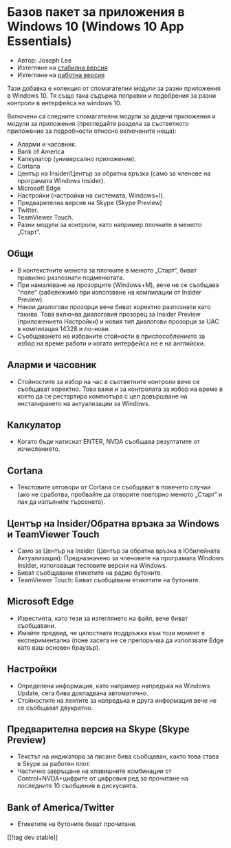 # Базов пакет за приложения в Windows 10 (Windows 10 App Essentials) #

* Автор: Joseph Lee
* Изтегляне на [стабилна версия][1]
* Изтегляне на [работна версия][2]

Тази добавка е колекция от спомагателни модули за разни приложения в Windows
10. Тя също така съдържа поправки и подобрения за разни контроли в
интерфейса на windows 10.

Включени са следните спомагателни модули за дадени приложения и модули за
приложения (прегледайте раздела за съответното приложение за подробности
относно включените неща):

* Аларми и часовник.
* Bank of America
* Калкулатор (универсално приложение).
* Cortana
* Център на Insider/Център за обратна връзка (само за членове на програмата
  Windows Insider).
* Microsoft Edge
* Настройки (настройки на системата, Windows+I).
* Предварителна версия на Skype (Skype Preview)
* Twitter.
* TeamViewer Touch.
* Разни модули за контроли, като например плочките в менюто „Старт“.

## Общи

* В контекстните менюта за плочките в менюто „Старт“, биват правилно
  разпознати подменютата.
* При намаляване на прозорците (Windows+M), вече не се съобщава "поле"
  (забележимо при използване на компилации от Insider Preview).
* Някои диалогови прозорци вече биват коректно разпознати като такива. Това
  включва диалоговия прозорец за Insider Preview (приложението Настройки) и
  новия тип диалогови прозорци за UAC в компилация 14328 и по-нови.
* Съобщаването на избраните стойности в приспособлението за избор на време
  работи и когато интерфейса не е на английски.

## Аларми и часовник

* Стойностите за избор на час в съответните контроли вече се съобщават
  коректно. Това важи и за контролата за избор на време в което да се
  рестартира компютъра с цел довършване на инсталирането на актуализации за
  Windows.

## Калкулатор

* Когато бъде натиснат ENTER, NVDA съобщава резултатите от изчислението.

## Cortana

* Текстовите отговори от Cortana се съобщават в повечето случаи (ако не
  сработва, пробвайте да отворите повторно менюто „Старт“ и пак да изпълните
  търсенето).

## Център на Insider/Обратна връзка за Windows и TeamViewer Touch

* Само за Център на Insider (Център за обратна връзка в Юбилейната
  Актуализация): Предназначено за членовете на програмата Windows Insider,
  използващи тестовите версии на Windows.
* Биват съобщавани етикетите на радио бутоните.
* TeamViewer Touch: Биват съобщавани етикетите на бутоните.

## Microsoft Edge

* Известията, като тези за изтеглянето на файл, вече биват съобщавани.
* Имайте предвид, че цялостната поддръжка към този момент е експериментална
  (поне засега не се препоръчва да използвате Edge като ваш основен
  браузър).

## Настройки

* Определена информация, като например напредъка на Windows Update, сега
  бива докладвана автоматично.
* Стойностите на лентите за напредъка и друга информация вече не се
  съобщават двукратно.

## Предварителна версия на Skype (Skype Preview)

* Текстът на индикатора за писане бива съобщаван, както това става в Skype
  за работен плот.
* Частично завръщане на клавишните комбинации от Control+NVDA+цифрите от
  цифровия ред за прочитане на последните 10 съобщения в дискусията.

## Bank of America/Twitter

* Етикетите на бутоните биват прочитани.

[[!tag dev stable]]

[1]: http://addons.nvda-project.org/files/get.php?file=w10

[2]: http://addons.nvda-project.org/files/get.php?file=w10-dev

